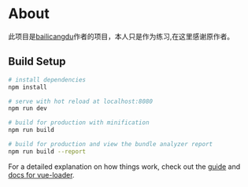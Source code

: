 # About

此项目是[bailicangdu](https://github.com/bailicangdu/vue2-manage)作者的项目，本人只是作为练习,在这里感谢原作者。

## Build Setup

``` bash
# install dependencies
npm install

# serve with hot reload at localhost:8080
npm run dev

# build for production with minification
npm run build

# build for production and view the bundle analyzer report
npm run build --report
```

For a detailed explanation on how things work, check out the [guide](http://vuejs-templates.github.io/webpack/) and [docs for vue-loader](http://vuejs.github.io/vue-loader).
